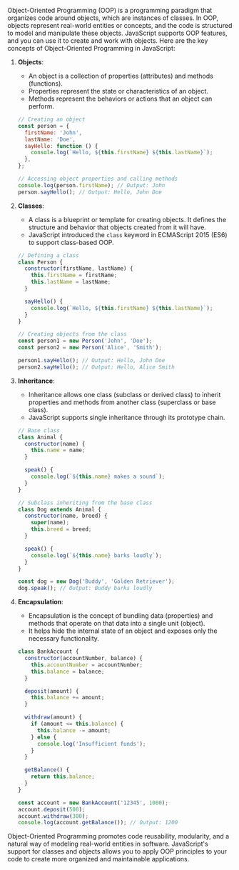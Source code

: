 Object-Oriented Programming (OOP) is a programming paradigm that organizes code around objects, which are instances of classes. In OOP, objects represent real-world entities or concepts, and the code is structured to model and manipulate these objects. JavaScript supports OOP features, and you can use it to create and work with objects. Here are the key concepts of Object-Oriented Programming in JavaScript:

1. **Objects**:
   - An object is a collection of properties (attributes) and methods (functions).
   - Properties represent the state or characteristics of an object.
   - Methods represent the behaviors or actions that an object can perform.

   ```javascript
   // Creating an object
   const person = {
     firstName: 'John',
     lastName: 'Doe',
     sayHello: function () {
       console.log(`Hello, ${this.firstName} ${this.lastName}`);
     },
   };

   // Accessing object properties and calling methods
   console.log(person.firstName); // Output: John
   person.sayHello(); // Output: Hello, John Doe
   ```

2. **Classes**:
   - A class is a blueprint or template for creating objects. It defines the structure and behavior that objects created from it will have.
   - JavaScript introduced the `class` keyword in ECMAScript 2015 (ES6) to support class-based OOP.

   ```javascript
   // Defining a class
   class Person {
     constructor(firstName, lastName) {
       this.firstName = firstName;
       this.lastName = lastName;
     }

     sayHello() {
       console.log(`Hello, ${this.firstName} ${this.lastName}`);
     }
   }

   // Creating objects from the class
   const person1 = new Person('John', 'Doe');
   const person2 = new Person('Alice', 'Smith');

   person1.sayHello(); // Output: Hello, John Doe
   person2.sayHello(); // Output: Hello, Alice Smith
   ```

3. **Inheritance**:
   - Inheritance allows one class (subclass or derived class) to inherit properties and methods from another class (superclass or base class).
   - JavaScript supports single inheritance through its prototype chain.

   ```javascript
   // Base class
   class Animal {
     constructor(name) {
       this.name = name;
     }

     speak() {
       console.log(`${this.name} makes a sound`);
     }
   }

   // Subclass inheriting from the base class
   class Dog extends Animal {
     constructor(name, breed) {
       super(name);
       this.breed = breed;
     }

     speak() {
       console.log(`${this.name} barks loudly`);
     }
   }

   const dog = new Dog('Buddy', 'Golden Retriever');
   dog.speak(); // Output: Buddy barks loudly
   ```

4. **Encapsulation**:
   - Encapsulation is the concept of bundling data (properties) and methods that operate on that data into a single unit (object).
   - It helps hide the internal state of an object and exposes only the necessary functionality.

   ```javascript
   class BankAccount {
     constructor(accountNumber, balance) {
       this.accountNumber = accountNumber;
       this.balance = balance;
     }

     deposit(amount) {
       this.balance += amount;
     }

     withdraw(amount) {
       if (amount <= this.balance) {
         this.balance -= amount;
       } else {
         console.log('Insufficient funds');
       }
     }

     getBalance() {
       return this.balance;
     }
   }

   const account = new BankAccount('12345', 1000);
   account.deposit(500);
   account.withdraw(300);
   console.log(account.getBalance()); // Output: 1200
   ```

Object-Oriented Programming promotes code reusability, modularity, and a natural way of modeling real-world entities in software. JavaScript's support for classes and objects allows you to apply OOP principles to your code to create more organized and maintainable applications.